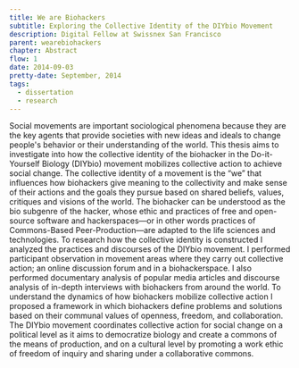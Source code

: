 ```yaml
---
title: We are Biohackers
subtitle: Exploring the Collective Identity of the DIYbio Movement
description: Digital Fellow at Swissnex San Francisco
parent: wearebiohackers
chapter: Abstract
flow: 1
date: 2014-09-03
pretty-date: September, 2014
tags:
  - dissertation
  - research
---
```


Social movements are important sociological phenomena because they are the key agents that provide societies with new ideas and ideals to change people's behavior or their understanding of the world. This thesis aims to investigate into how the collective identity of the biohacker in the Do-it-Yourself Biology (DIYbio) movement mobilizes collective action to achieve social change. The collective identity of a movement is the “we” that influences how biohackers give meaning to the collectivity and make sense of their actions and the goals they pursue based on shared beliefs, values, critiques and visions of the world. The biohacker can be understood as the bio subgenre of the hacker, whose ethic and practices of free and open-source software and hackerspaces—or in other words practices of Commons-Based Peer-Production—are adapted to the life sciences and technologies. To research how the collective identity is constructed I analyzed the practices and discourses of the DIYbio movement. I performed participant observation in movement areas where they carry out collective action; an online discussion forum and in a biohackerspace. I also performed documentary analysis of popular media articles and discourse analysis of in-depth interviews with biohackers from around the world. To understand the dynamics of how biohackers mobilize collective action I proposed a framework in which biohackers define problems and solutions based on their communal values of openness, freedom, and collaboration. The DIYbio movement coordinates collective action for social change on a political level as it aims to democratize biology and create a commons of the means of production, and on a cultural level by promoting a work ethic of freedom of inquiry and sharing under a collaborative commons.

